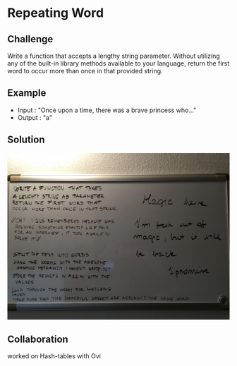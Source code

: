 # Repeating Word

## Challenge

Write a function that accepts a lengthy string parameter.
Without utilizing any of the built-in library methods available to your language, return the first word to occur more than once in that provided string.

## Example

 - Input : "Once upon a time, there was a brave princess who..."
 - Output : "a"


## Solution

![whiteboard31](assets/whiteboard31.jpg)

## Collaboration

worked on Hash-tables with Ovi
